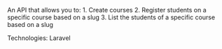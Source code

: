 An API that allows you to:
    1. Create courses
    2. Register students on a specific course based on a slug
    3. List the students of a specific course based on a slug

Technologies:
    Laravel